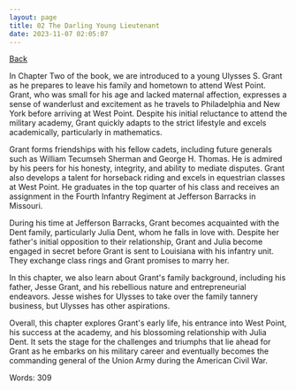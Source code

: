 ```yaml
---
layout: page
title: 02 The Darling Young Lieutenant
date: 2023-11-07 02:05:07
---
```


[Back](./)


In Chapter Two of the book, we are introduced to a young Ulysses S. Grant as he prepares to leave his family and hometown to attend West Point. Grant, who was small for his age and lacked maternal affection, expresses a sense of wanderlust and excitement as he travels to Philadelphia and New York before arriving at West Point. Despite his initial reluctance to attend the military academy, Grant quickly adapts to the strict lifestyle and excels academically, particularly in mathematics.

Grant forms friendships with his fellow cadets, including future generals such as William Tecumseh Sherman and George H. Thomas. He is admired by his peers for his honesty, integrity, and ability to mediate disputes. Grant also develops a talent for horseback riding and excels in equestrian classes at West Point. He graduates in the top quarter of his class and receives an assignment in the Fourth Infantry Regiment at Jefferson Barracks in Missouri.

During his time at Jefferson Barracks, Grant becomes acquainted with the Dent family, particularly Julia Dent, whom he falls in love with. Despite her father's initial opposition to their relationship, Grant and Julia become engaged in secret before Grant is sent to Louisiana with his infantry unit. They exchange class rings and Grant promises to marry her. 

In this chapter, we also learn about Grant's family background, including his father, Jesse Grant, and his rebellious nature and entrepreneurial endeavors. Jesse wishes for Ulysses to take over the family tannery business, but Ulysses has other aspirations. 

Overall, this chapter explores Grant's early life, his entrance into West Point, his success at the academy, and his blossoming relationship with Julia Dent. It sets the stage for the challenges and triumphs that lie ahead for Grant as he embarks on his military career and eventually becomes the commanding general of the Union Army during the American Civil War.

Words: 309